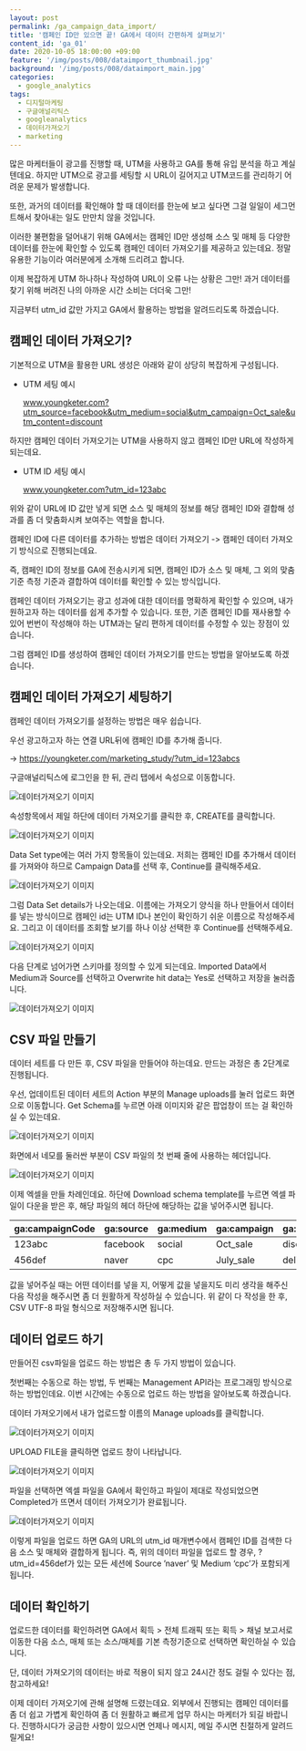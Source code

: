 ```yaml
---
layout: post
permalink: /ga_campaign_data_import/
title: '캠페인 ID만 있으면 끝! GA에서 데이터 간편하게 살펴보기'
content_id: 'ga_01'
date: 2020-10-05 18:00:00 +09:00
feature: '/img/posts/008/dataimport_thumbnail.jpg'
background: '/img/posts/008/dataimport_main.jpg'
categories:  
  - google_analytics
tags:
  - 디지털마케팅
  - 구글애널리틱스
  - googleanalytics
  - 데이터가져오기
  - marketing
---
```


많은 마케터들이 광고를 진행할 때, UTM을 사용하고 GA를 통해 유입 분석을 하고 계실 텐데요. 하지만 UTM으로 광고를 세팅할 시 URL이 길어지고 UTM코드를 관리하기 어려운 문제가 발생합니다.

또한, 과거의 데이터를 확인해야 할 때 데이터를 한눈에 보고 싶다면 그걸 일일이 세그먼트해서 찾아내는 일도 만만치 않을 것입니다.

이러한 불편함을 덜어내기 위해 GA에서는 캠페인 ID만 생성해 소스 및 매체 등 다양한 데이터를 한눈에 확인할 수 있도록 캠페인 데이터 가져오기를 제공하고 있는데요. 정말 유용한 기능이라 여러분에게 소개해 드리려고 합니다.

이제 복잡하게 UTM 하나하나 작성하여 URL이 오류 나는 상황은 그만! 과거 데이터를 찾기 위해 버려진 나의 아까운 시간 소비는 더더욱 그만!

지금부터 utm_id 값만 가지고 GA에서 활용하는 방법을 알려드리도록 하겠습니다.

## 캠페인 데이터 가져오기? ##

기본적으로 UTM을 활용한 URL 생성은 아래와 같이 상당히 복잡하게 구성됩니다.

- UTM 세팅 예시

  www.youngketer.com?utm_source=facebook&utm_medium=social&utm_campaign=Oct_sale&utm_content=discount

하지만 캠페인 데이터 가져오기는 UTM을 사용하지 않고 캠페인 ID만 URL에 작성하게 되는데요.

- UTM ID 세팅 예시

  www.youngketer.com?utm_id=123abc

위와 같이 URL에 ID 값만 넣게 되면 소스 및 매체의 정보를 해당 캠페인 ID와 결합해 성과를 좀 더 맞춤화시켜 보여주는 역할을 합니다.

캠페인 ID에 다른 데이터를 추가하는 방법은 데이터 가져오기 -> 캠페인 데이터 가져오기 방식으로 진행되는데요.

즉, 캠페인 ID의 정보를 GA에 전송시키게 되면, 캠페인 ID가 소스 및 매체, 그 외의 맞춤 기준 측정 기준과 결합하여 데이터를 확인할 수 있는 방식입니다.

캠페인 데이터 가져오기는 광고 성과에 대한 데이터를 명확하게 확인할 수 있으며, 내가 원하고자 하는 데이터를 쉽게 추가할 수 있습니다. 또한, 기존 캠페인 ID를 재사용할 수 있어 번번이 작성해야 하는 UTM과는 달리 편하게 데이터를 수정할 수 있는 장점이 있습니다.

그럼 캠페인 ID를 생성하여 캠페인 데이터 가져오기를 만드는 방법을 알아보도록 하겠습니다.

## 캠페인 데이터 가져오기 세팅하기 ##

캠페인 데이터 가져오기를 설정하는 방법은 매우 쉽습니다.

우선 광고하고자 하는 연결 URL뒤에 캠페인 ID를 추가해 줍니다.

-> https://youngketer.com/marketing_study/?utm_id=123abcs

구글애널리틱스에 로그인을 한 뒤, 관리 탭에서 속성으로 이동합니다.

![데이터가져오기 이미지](/img/posts/008/001.jpg)

속성항목에서 제일 하단에 데이터 가져오기를 클릭한 후, CREATE를 클릭합니다.

![데이터가져오기 이미지](/img/posts/008/002.jpg)

Data Set type에는 여러 가지 항목들이 있는데요. 저희는 캠페인 ID를 추가해서 데이터를 가져와야 하므로 Campaign Data를 선택 후, Continue를 클릭해주세요.

![데이터가져오기 이미지](/img/posts/008/003.jpg)

그럼 Data Set details가 나오는데요. 이름에는 가져오기 양식을 하나 만들어서 데이터를 넣는 방식이므로 캠페인 id는 UTM ID나 본인이 확인하기 쉬운 이름으로 작성해주세요. 그리고 이 데이터를 조회할 보기를 하나 이상 선택한 후 Continue를 선택해주세요.

![데이터가져오기 이미지](/img/posts/008/004.jpg)

다음 단계로 넘어가면 스키마를 정의할 수 있게 되는데요. Imported Data에서 Medium과 Source를 선택하고 Overwrite hit data는 Yes로 선택하고 저장을 눌러줍니다.

![데이터가져오기 이미지](/img/posts/008/005.jpg)

## CSV 파일 만들기 ##

데이터 세트를 다 만든 후, CSV 파일을 만들어야 하는데요. 만드는 과정은 총 2단계로 진행됩니다.

우선, 업데이트된 데이터 세트의 Action 부분의 Manage uploads를 눌러 업로드 화면으로 이동합니다. Get Schema를 누르면 아래 이미지와 같은 팝업창이 뜨는 걸 확인하실 수 있는데요. 

![데이터가져오기 이미지](/img/posts/008/006.jpg)

화면에서 네모를 둘러싼 부분이 CSV 파일의 첫 번째 줄에 사용하는 헤더입니다.

![데이터가져오기 이미지](/img/posts/008/007.jpg)

이제 엑셀을 만들 차례인데요. 하단에 Download schema template를 누르면 엑셀 파일이 다운을 받은 후, 해당 파일의 헤더 하단에 해당하는 값을 넣어주시면 됩니다. 

| ga:campaignCode | ga:source | ga:medium | ga:campaign | ga:adcontent  | A:keyword |
| --------------- | --------- | --------- | ----------- | ------------- | --------- |
| 123abc          | facebook  | social    | Oct_sale    | discount      |           |
| 456def          | naver     | cpc       | July_sale   | delivery_free | 다이어트  |

값을 넣어주실 때는 어떤 데이터를 넣을 지, 어떻게 값을 넣을지도 미리 생각을 해주신 다음 작성을 해주시면 좀 더 원활하게 작성하실 수 있습니다.
위 같이 다 작성을 한 후, CSV UTF-8 파일 형식으로 저장해주시면 됩니다.

## 데이터 업로드 하기 ##

만들어진 csv파일을 업로드 하는 방법은 총 두 가지 방법이 있습니다. 

첫번째는 수동으로 하는 방법, 두 번째는 Management API라는 프로그래밍 방식으로 하는 방법인데요. 이번 시간에는 수동으로 업로드 하는 방법을 알아보도록 하겠습니다.

데이터 가져오기에서 내가 업로드할 이름의 Manage uploads를 클릭합니다.

![데이터가져오기 이미지](/img/posts/008/008.jpg)

UPLOAD FILE을 클릭하면 업로드 창이 나타납니다.

![데이터가져오기 이미지](/img/posts/008/009.jpg)

파일을 선택하면 엑셀 파일을 GA에서 확인하고 파일이 제대로 작성되었으면 Completed가 뜨면서 데이터 가져오기가 완료됩니다.

![데이터가져오기 이미지](/img/posts/008/010.jpg)

이렇게 파일을 업로드 하면 GA의 URL의 utm_id 매개변수에서 캠페인 ID를 검색한 다음 소스 및 매체와 결합하게 됩니다. 즉, 위의 데이터 파일을 업로드 할 경우, ?utm_id=456def가 있는 모든 세션에 Source ’naver’ 및 Medium ‘cpc’가 포함되게 됩니다.

## 데이터 확인하기 ##

업로드한 데이터를 확인하려면 GA에서 획득 > 전체 트래픽 또는 획득 > 채널 보고서로 이동한 다음 소스, 매체 또는 소스/매체를 기본 측정기준으로 선택하면 확인하실 수 있습니다.

단, 데이터 가져오기의 데이터는 바로 적용이 되지 않고 24시간 정도 걸릴 수 있다는 점, 참고하세요!

이제 데이터 가져오기에 관해 설명해 드렸는데요. 외부에서 진행되는 캠페인 데이터를 좀 더 쉽고 가볍게 확인하여 좀 더 원활하고 빠르게 업무 하시는 마케터가 되길 바랍니다. 진행하시다가 궁금한 사항이 있으시면 언제나 메시지, 메일 주시면 친절하게 알려드릴게요!

